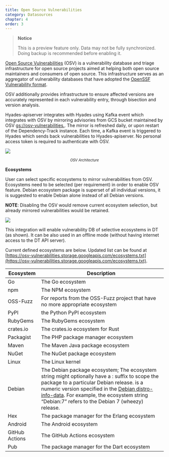 ```yaml
---
title: Open Source Vulnerabilities
category: Datasources
chapter: 4
order: 3
---
```


> **Notice**
>
> This is a preview feature only. Data may not be fully synchronized. Doing backup is recommended before enabling it.

[Open Source Vulnerabilities](https://osv.dev) (OSV) is a vulnerability database and triage infrastructure for open source projects aimed at helping both open source maintainers and consumers of open source.
This infrastructure serves as an aggregator of vulnerability databases that have adopted the [OpenSSF Vulnerability format](https://github.com/ossf/osv-schema).

OSV additionally provides infrastructure to ensure affected versions are accurately represented in each vulnerability entry, through bisection and version analysis.

Hyades-apiserver integrates with Hyades using Kafka event which integrates with OSV by mirroring advisories from GCS bucket maintained by OSV [gs://osv-vulnerabilities.](https://osv-vulnerabilities.storage.googleapis.com/).
The mirror is refreshed daily, or upon restart of the Dependency-Track instance. Each time, a Kafka event is triggered to Hyades which sends back vulnerabilities to Hyades-apiserver. 
No personal access token is required to authenticate with OSV.

![](../../images/osv-architecture.png)
<center><i style="font-size:80%">OSV Architecture</i></center>

**Ecosystems**

User can select specific ecosystems to mirror vulnerabilities from OSV. Ecosystems need to be selected (per requirement) in order to enable OSV feature.
Debian ecosystem package is superset of all individual versions, it is suggested to enable Debian alone instead of all Debian versions.

**NOTE**: Disabling the OSV would remove current ecosystem selection, but already mirrored vulnerabilities would be retained.

![](../../images/osv-configuration.png)

This integration will enable vulnerability DB of selective ecosystems in DT (as shown). It can be also used in an offline mode (without having internet access to the DT API server).

Current defined ecosystems are below. Updated list can be found at [https://osv-vulnerabilities.storage.googleapis.com/ecosystems.txt](https://osv-vulnerabilities.storage.googleapis.com/ecosystems.txt).

|  Ecosystem | Description                                                                                                                                                                                                                                                                                                          |
|-----|----------------------------------------------------------------------------------------------------------------------------------------------------------------------------------------------------------------------------------------------------------------------------------------------------------------------|
|  Go   | 	The Go ecosystem                                                                                                                                                                                                                                                                                                    |
|  npm   | The NPM ecosystem                                                                                                                                                                                                                                                                                                    |
|  OSS-Fuzz | For reports from the OSS-Fuzz project that have no more appropriate ecosystem                                                                                                                                                                                                                                        |
|  PyPI   | the Python PyPI ecosystem                                                                                                                                                                                                                                                                                            |
|  RubyGems | The RubyGems ecosystem                                                                                                                                                                                                                                                                                               |
|  crates.io | The crates.io ecosystem for Rust                                                                                                                                                                                                                                                                                     |
|  Packagist | The PHP package manager ecosystem                                                                                                                                                                                                                                                                                    |
|  Maven   | The Maven Java package ecosystem                                                                                                                                                                                                                                                                                     |
|  NuGet   | The NuGet package ecosystem                                                                                                                                                                                                                                                                                          |
|  Linux   | The Linux kernel                                                                                                                                                                                                                                                                                                     |
|  Debian  | The Debian package ecosystem; The ecosystem string might optionally have a :<RELEASE> suffix to scope the package to a particular Debian release. <RELEASE> is a numeric version specified in the [Debian distro-info-data](https://debian.pages.debian.net/distro-info-data/debian.csv). For example, the ecosystem string “Debian:7” refers to the Debian 7 (wheezy) release. |
|  Hex | The package manager for the Erlang ecosystem                                                                                                                                                                                                                                                                         |
|  Android   | The Android ecosystem                                                                                                                                                                                                                                                                                                |
|  GitHub Actions |    The GitHub Actions ecosystem                                                                                                                                                                                                                                                                                                                  |
|  Pub |        The package manager for the Dart ecosystem                                                                                                                                                                                                                                                                                                              |